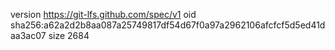 version https://git-lfs.github.com/spec/v1
oid sha256:a62a2d2b8aa087a25749817df54d67f0a97a2962106afcfcf5d5ed41daa3ac07
size 2684
